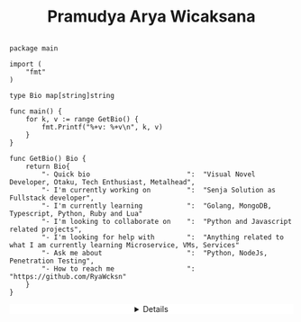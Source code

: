 <h1 align="center"> Pramudya Arya Wicaksana </h1>

```golang

package main

import (
	"fmt"
)

type Bio map[string]string

func main() {
	for k, v := range GetBio() {
		fmt.Printf("%+v: %+v\n", k, v)
	}
}

func GetBio() Bio {
	return Bio{
		"- Quick bio                        ":  "Visual Novel Developer, Otaku, Tech Enthusiast, Metalhead",
		"- I'm currently working on         ":  "Senja Solution as Fullstack developer",
		"- I'm currently learning           ":  "Golang, MongoDB, Typescript, Python, Ruby and Lua"
		"- I'm looking to collaborate on    ":  "Python and Javascript related projects",
		"- I'm looking for help with        ":  "Anything related to what I am currently learning Microservice, VMs, Services"
		"- Ask me about                     ":  "Python, NodeJs, Penetration Testing",
		"- How to reach me                  ":  "https://github.com/RyaWcksn"
	}
}
```

<details align="center", style="background: white;">
<div class="container" style="background-color:white;">
<div class="details">
    <div class="info">
### Hello, thanks for visiting my Github account! 👋

About myself, my name is Pramudya Arya Wicaksana, i'm Golang developer and doing game development on my free time 💻  
I'm currently dive into Golang and Microservices projects, also self learning DevOps and Cloud Computing architecture ☁️  
GNU/Linux and Free Libre Open Source Apps enthusiast 🐧  
I'm also a Computer Science university student starting at September 2022 🏫  
Feel free to reach me on [Email](mailto:pram.aryawcksn@protonmail.ch "Arya's Email") and [Linkedin](https://www.linkedin.com/in/RyaWcksn/ "Arya's Linkedin")
    </div>
    <div class="dev">
### Dev Tools

Personal Development Environtment := [![neovim](https://www.vectorlogo.zone/logos/neovimio/neovimio-ar21.svg)](https://github.com/RyaWcksn/Neko-Vim)  
Language := ![Golang](https://www.vectorlogo.zone/logos/golang/golang-ar21.svg), ![Lua](https://www.vectorlogo.zone/logos/lua/lua-ar21.svg), ![Javascript](https://www.vectorlogo.zone/logos/javascript/javascript-horizontal.svg), ![Typescript](https://www.vectorlogo.zone/logos/typescriptlang/typescriptlang-ar21.svg), ![Python](https://www.vectorlogo.zone/logos/python/python-ar21.svg)  
Databases := ![Mysql](https://www.vectorlogo.zone/logos/mysql/mysql-ar21.svg), ![MongoDB](https://www.vectorlogo.zone/logos/mongodb/mongodb-ar21.svg), ![Postgresql](https://www.vectorlogo.zone/logos/postgresql/postgresql-ar21.svg), ![Redis](https://www.vectorlogo.zone/logos/redis/redis-ar21.svg)  
Tech := ![Google](https://www.vectorlogo.zone/logos/redis/redis-ar21.svg), ![AWS](https://www.vectorlogo.zone/logos/amazon_aws/amazon_aws-ar21.svg), ![Docker](https://www.vectorlogo.zone/logos/docker/docker-ar21.svg), ![Kubernetes](https://www.vectorlogo.zone/logos/kubernetes/kubernetes-ar21.svg)
    </div>
</div>
</div>
</details>

